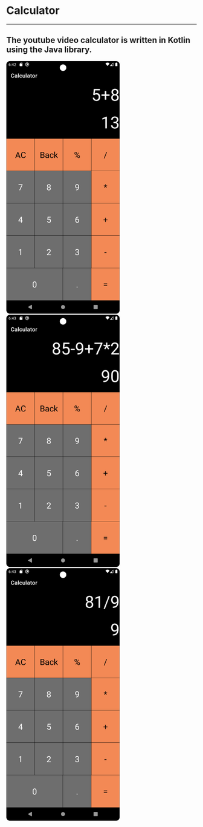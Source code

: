 # Calculator


---------
The youtube video calculator is written in Kotlin using the Java library.
---------


<img src="https://github.com/JuliaMX05/Calculator/blob/master/Screenshot/Calculat.png" width="300">  <img src="https://github.com/JuliaMX05/Calculator/blob/master/Screenshot/Calculator.png" width="300">  <img src="https://github.com/JuliaMX05/Calculator/blob/master/Screenshot/calculat1.png" width="300">

